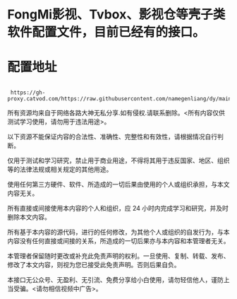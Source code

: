 # FongMi影视、Tvbox、影视仓等壳子类软件配置文件，目前已经有的接口。



# 配置地址
```

 https://gh-proxy.catvod.com/https://raw.githubusercontent.com/namegenliang/dy/main/namegen.json

```
所有资源均来自于网络各路大神无私分享.如有侵权.请联系删除。<所有内容仅供测试学习使用，请勿用于违法用途>。

以下资源不能保证内容的合法性、准确性、完整性和有效性，请根据情况自行判断。

仅用于测试和学习研究，禁止用于商业用途，不得将其用于违反国家、地区、组织等的法律法规或相关规定的其他用途。

使用任何第三方硬件、软件、所造成的一切后果由使用的个人或组织承担，与本文内容无关。

所有直接或间接使用本内容的个人和组织，应 24 小时内完成学习和研究，并及时删除本文内容。

所有基于本内容的源代码，进行的任何修改，为其他个人或组织的自发行为，与本内容没有任何直接或间接的关系，所造成的一切后果亦与本内容和本管理者无关。

本管理者保留随时更改或补充此免责声明的权利。一旦使用、复制、转载、发布、修改了本文内容，则视为您已接受此免责声明。否则后果自负。

本接口无公众号、无盈利、无引流、免费分享给小白使用，请勿轻信他人，谨防上当受骗。<请勿相信视频中广告>。

